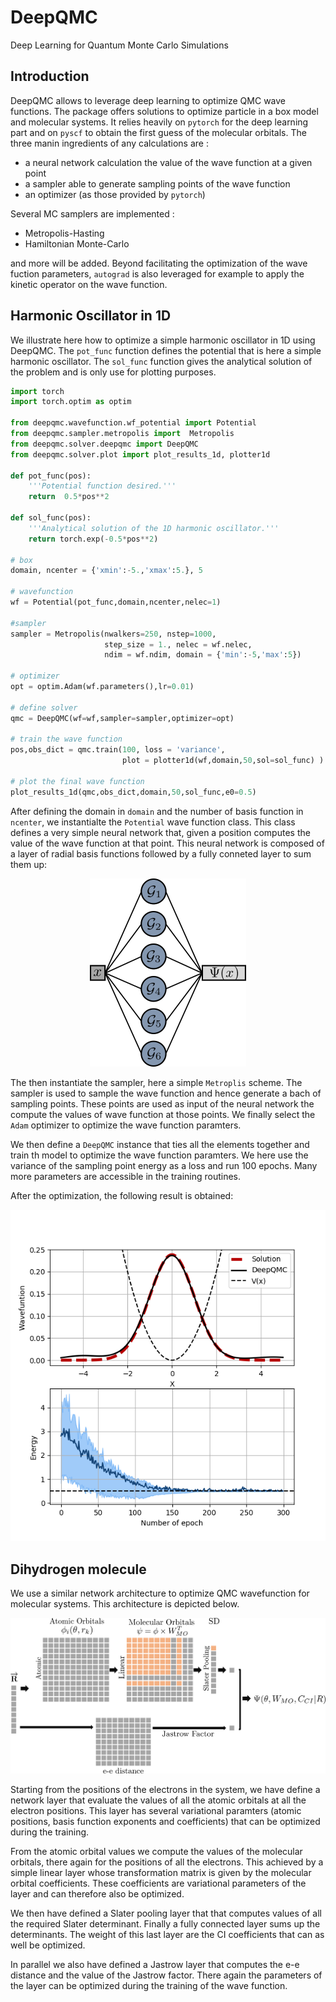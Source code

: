 # DeepQMC

Deep Learning for Quantum Monte Carlo Simulations

## Introduction

DeepQMC allows to leverage deep learning to optimize QMC wave functions. The package offers solutions to optimize particle in a box model and molecular systems. It relies heavily on `pytorch` for the deep learning part and on `pyscf` to obtain the first guess of the molecular orbitals. The three manin ingredients of any calculations are :

  * a neural network calculation the value of the wave function at a given point
  * a sampler able to generate sampling points of the wave function
  * an optimizer (as those provided by `pytorch`) 

Several MC samplers are implemented :

  * Metropolis-Hasting
  * Hamiltonian Monte-Carlo

and more will be added. Beyond facilitating the optimization of the wave fuction parameters, `autograd` is also leveraged for example to apply the kinetic operator on the wave function.


## Harmonic Oscillator in 1D

We illustrate here how to optimize a simple harmonic oscillator in 1D using DeepQMC. The `pot_func` function defines the potential that is here a simple harmonic oscillator. The `sol_func` function gives the analytical solution of the problem and is only use for plotting purposes.



```python
import torch
import torch.optim as optim

from deepqmc.wavefunction.wf_potential import Potential
from deepqmc.sampler.metropolis import  Metropolis
from deepqmc.solver.deepqmc import DeepQMC
from deepqmc.solver.plot import plot_results_1d, plotter1d

def pot_func(pos):
    '''Potential function desired.'''
    return  0.5*pos**2

def sol_func(pos):
    '''Analytical solution of the 1D harmonic oscillator.'''
    return torch.exp(-0.5*pos**2)

# box
domain, ncenter = {'xmin':-5.,'xmax':5.}, 5

# wavefunction
wf = Potential(pot_func,domain,ncenter,nelec=1)

#sampler
sampler = Metropolis(nwalkers=250, nstep=1000, 
                     step_size = 1., nelec = wf.nelec, 
                     ndim = wf.ndim, domain = {'min':-5,'max':5})

# optimizer
opt = optim.Adam(wf.parameters(),lr=0.01)

# define solver
qmc = DeepQMC(wf=wf,sampler=sampler,optimizer=opt)

# train the wave function
pos,obs_dict = qmc.train(100, loss = 'variance',
                         plot = plotter1d(wf,domain,50,sol=sol_func) )

# plot the final wave function 
plot_results_1d(qmc,obs_dict,domain,50,sol_func,e0=0.5)
```


After defining the domain in `domain` and the number of basis function in `ncenter`, we instantialte the `Potential` wave function class. This class defines a very simple neural network that, given a position computes the value of the wave function at that point. This neural network is composed of a layer of radial basis functions followed by a fully conneted layer to sum them up:

<p align="center">
<img src="./pics/rbf_nn.png" title="RBF neural network">
</p>

The then instantiate the sampler, here a simple `Metroplis` scheme. The sampler is used to sample the wave function and hence generate a bach of sampling points. These points are used as input of the neural network the compute the values of wave function at those points. We finally select the `Adam` optimizer to optimize the wave function paramters. 

We then define a `DeepQMC` instance that ties all the elements together and train th model to optimize the wave function paramters. We here use the variance of the sampling point energy as a loss and run 100 epochs. Many more parameters are accessible in the training routines.

After the optimization, the following result is obtained:

<p align="center">
<img src="./pics/ho1d.png" title="Results of the optimization">
</p>


## Dihydrogen molecule

We use a similar network architecture to optimize QMC wavefunction for molecular systems. This architecture is depicted below. 

<p align="center">
<img src="./pics/mol_nn.png" title="Neural network used for molecular systems">
</p>

Starting from the positions of the electrons in the system, we have define a network layer that evaluate the values of all the atomic orbitals at all the electron positions. This layer has several variational paramters (atomic positions, basis function exponents and coefficients) that can be optimized during the training. 

From the atomic orbital values we compute the values of the molecular orbitals, there again for the positions of all the electrons. This achieved by a simple linear layer whose transformation matrix is given by the molecular orbital coefficients. These coefficients are variational parameters of the layer and can therefore also be optimized.

We then have defined a Slater pooling layer that that computes values of all the required Slater determinant. Finally a fully connected layer sums up the determinants. The weight of this last layer are the CI coefficients that can as well be optimized.

In parallel we also have defined a Jastrow layer that computes the e-e distance and the value of the Jastrow factor. There again the parameters of the layer can be  optimized during the training of the wave function.

